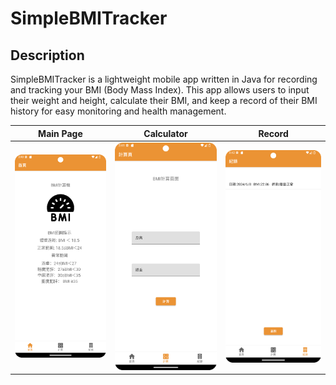 # SimpleBMITracker

## Description
SimpleBMITracker is a lightweight mobile app written in Java for recording and tracking your BMI (Body Mass Index). This app allows users to input their weight and height, calculate their BMI, and keep a record of their BMI history for easy monitoring and health management.

| Main Page | Calculator | Record |
|-----------|-------------|--------|
| <img src="images/mainpage.png" alt="Main Page" width="250"> | <img src="images/calculator.png" alt="Calculator" width="250"> | <img src="images/record.png" alt="Record" width="250"> |
